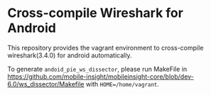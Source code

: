 # Cross-compile Wireshark for Android

This repository provides the vagrant environment to cross-compile 
wireshark(3.4.0) for android automatically. 

To generate `andoid_pie_ws_dissector`, please run MakeFile in https://github.com/mobile-insight/mobileinsight-core/blob/dev-6.0/ws_dissector/Makefile
with `HOME=/home/vagrant`.
